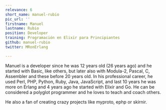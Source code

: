 ```yaml
---
relevance: 6
short_name: manuel-rubio
pic_url: ''
firstname: Manuel
lastname: Rubio
position: Developer
training: Programación en Elixir para Principiantes
github: manuel-rubio
twitter: MRonErlang

---
```

Manuel is a developer since he was 12 years old (26 years ago) and he started with Basic, like others, but later also with Modula-2, Pascal, C, Assembler and these before 20 years old. In his professional career, he used Perl, PHP, Python, Ruby, Java, JavaScript, and last 10 years he was more on Erlang and 4 years ago he started with Elixir and Go. He can be considered a polyglot programmer and he loves to teach and coach others.

He also a fan of creating crazy projects like myproto, ephp or skirnir.